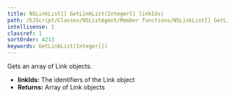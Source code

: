 ```yaml
---
title: NSLinkList[] GetLinkList(Integer[] linkIds)
path: /EJScript/Classes/NSListAgent/Member functions/NSLinkList[] GetLinkList(Integer[] p_0)
intellisense: 1
classref: 1
sortOrder: 4213
keywords: GetLinkList(Integer[])
---
```



Gets an array of Link objects.



* **linkIds:** The identifiers of the Link object
* **Returns:** Array of Link objects


